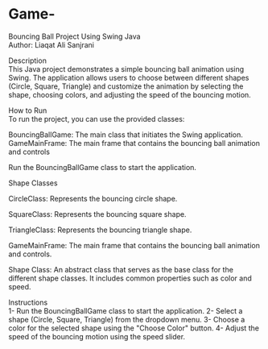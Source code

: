# Game-
Bouncing Ball Project Using Swing Java 
<br>
Author: Liaqat Ali Sanjrani

Description
<br>
This Java project demonstrates a simple bouncing ball animation using Swing. The application allows users to choose between different shapes (Circle, Square, Triangle) and customize the animation by selecting the shape, choosing colors, and adjusting the speed of the bouncing motion.

How to Run<br>
To run the project, you can use the provided classes:

BouncingBallGame: The main class that initiates the Swing application.
GameMainFrame: The main frame that contains the bouncing ball animation and controls

Run the BouncingBallGame class to start the application.

Shape Classes

CircleClass:
Represents the bouncing circle shape.

SquareClass:
Represents the bouncing square shape.

TriangleClass:
Represents the bouncing triangle shape.

GameMainFrame:
The main frame that contains the bouncing ball animation and controls.

Shape Class:
An abstract class that serves as the base class for the different shape classes. It includes common properties such as color and speed.

Instructions<br>
1- Run the BouncingBallGame class to start the application.
2- Select a shape (Circle, Square, Triangle) from the dropdown menu.
3- Choose a color for the selected shape using the "Choose Color" button.
4- Adjust the speed of the bouncing motion using the speed slider.
